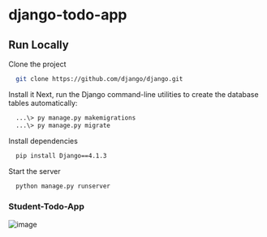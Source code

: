 # django-todo-app

## Run Locally

Clone the project

```bash
  git clone https://github.com/django/django.git
```

Install it
Next, run the Django command-line utilities to create the database tables automatically:

```bash
  ...\> py manage.py makemigrations
  ...\> py manage.py migrate
```

Install dependencies

```bash
  pip install Django==4.1.3
```

Start the server

```bash
  python manage.py runserver
```


### Student-Todo-App
![image](https://user-images.githubusercontent.com/83815560/205490481-83480157-9bc5-4af2-b714-e36f7cd08055.png)
